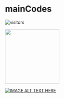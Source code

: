 # mainCodes

![visitors](https://visitor-badge.glitch.me/badge?page_id=${your.username}.${your.repo.id})

<img height="180em" src="https://github-readme-stats.vercel.app/api?username=openUniProjects&show_icons=true&hide_border=true&&count_private=true&include_all_commits=true" />

[![IMAGE ALT TEXT HERE](https://i.insider.com/58794775ee14b6aa5c8b7bd7?width=1100&format=jpeg&auto=webp)](https://www.youtube.com/watch?v=2Ik51943WQE&t=286s&ab_channel=merkoa)